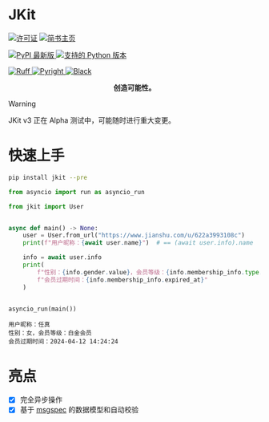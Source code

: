 # JKit

[![许可证](https://img.shields.io/github/license/FHU-yezi/JKit?style=flat-square&label=%E8%AE%B8%E5%8F%AF%E8%AF%81)](https://github.com/FHU-yezi/JKit/blob/v3/LICENSE)
[![简书主页](https://img.shields.io/badge/%E7%AE%80%E4%B9%A6-%E5%88%9D%E5%BF%83%E4%B8%8D%E5%8F%98__%E5%8F%B6%E5%AD%90-black?style=flat-square&color=EA6F5A)](https://www.jianshu.com/u/ea36c8d8aa30)

[![PyPI 最新版](https://img.shields.io/pypi/v/jkit?style=flat-square&label=PyPI)
](https://pypi.python.org/pypi/jkit)
[![支持的 Python 版本](https://img.shields.io/pypi/pyversions/jkit.svg?style=flat-square&label=Python%20%E7%89%88%E6%9C%AC)](https://pypi.python.org/pypi/jkit)

[![Ruff](https://img.shields.io/badge/%E9%9D%99%E6%80%81%E6%A3%80%E6%9F%A5-Ruff-purple?style=flat-square)
](https://github.com/astral-sh/ruff)
[![Pyright](https://img.shields.io/badge/%E7%B1%BB%E5%9E%8B%E6%A3%80%E6%9F%A5-Pyright-blue?style=flat-square)
](https://github.com/microsoft/pyright)
[![Black](https://img.shields.io/badge/%E4%BB%A3%E7%A0%81%E9%A3%8E%E6%A0%BC-Black-black?style=flat-square)
](https://github.com/psf/black)


<p align="center">
  <b>创造可能性。</b>
</p>

> [!WARNING]
> JKit v3 正在 Alpha 测试中，可能随时进行重大变更。

# 快速上手

```bash
pip install jkit --pre
```

```python
from asyncio import run as asyncio_run

from jkit import User


async def main() -> None:
    user = User.from_url("https://www.jianshu.com/u/622a3993108c")
    print(f"用户昵称：{await user.name}")  # == (await user.info).name

    info = await user.info
    print(
        f"性别：{info.gender.value}，会员等级：{info.membership_info.type.value}\n"
        f"会员过期时间：{info.membership_info.expired_at}"
    )


asyncio_run(main())

```

```
用户昵称：任真
性别：女，会员等级：白金会员
会员过期时间：2024-04-12 14:24:24
```

# 亮点

- [x] 完全异步操作
- [x] 基于 [msgspec](https://github.com/jcrist/msgspec) 的数据模型和自动校验